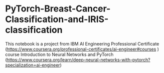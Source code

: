 # PyTorch-Breast-Cancer-Classification-and-IRIS-classification
This notebook is a project from IBM AI Engineering Professional Certificate (https://www.coursera.org/professional-certificates/ai-engineer#courses ) course Introduction to Neural Networks and PyTorch (https://www.coursera.org/learn/deep-neural-networks-with-pytorch?specialization=ai-engineer) 
